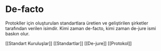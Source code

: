 # De-facto

Protokller için oluşturulan standartlara üretien ve geliştirilen şirketler tarafından verilen isimdir. Kimi zaman de-facto, kimi zaman de-jure ismi baskın olur.

[[Standart Kuruluşlar]]
[[Standartlar]]
[[De-jure]]
[[Protokol]]

